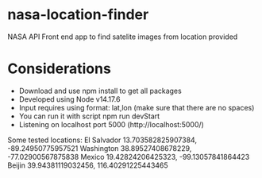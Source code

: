 # nasa-location-finder
NASA API Front end app to find satelite images from location provided

# Considerations

- Download and use npm install to get all packages
- Developed using Node v14.17.6
- Input requires using format: lat,lon (make sure that there are no spaces)
- You can run it with script npm run devStart
- Listening on localhost port 5000 (http://localhost:5000/)

Some tested locations:
El Salvador
13.703582825907384, -89.24950775957521
Washington
38.89527408678229, -77.02900567875838
Mexico
19.42824206425323, -99.13057841864423
Beijin
39.94381119032456, 116.40291225443465
